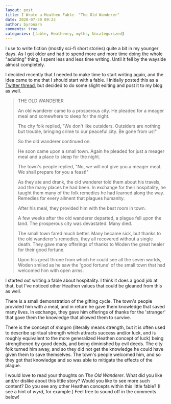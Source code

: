 ```yaml
---
layout: post
title: I Wrote a Heathen Fable- "The Old Wanderer"
date: 2020-07-30 09:23
author: byronarn
comments: true
categories: [fable, Heathenry, myths, Uncategorized]
---
```

I use to write fiction (mostly sci-fi short stories) quite a bit in my younger days. As I got older and had to spend more and more time doing the whole "adulting" thing, I spent less and less time writing. Until it fell by the wayside almost completely.

I decided recently that I needed to make time to start writing again, and the idea came to me that I should start with a fable. I initially posted this as a <a href="https://twitter.com/ByronEugene1/status/1287656230153007105?s=19">Twitter thread</a>, but decided to do some slight editing and post it to my blog as well.

<blockquote>THE OLD WANDERER

An old wanderer came to a prosperous city. He pleaded for a meager meal and somewhere to sleep for the night.

The city folk replied, "We don't like outsiders. Outsiders are nothing but trouble, bringing crime to our peaceful city. Be gone from us!"

So the old wanderer continued on.

He soon came upon a small town. Again he pleaded for just a meager meal and a place to sleep for the night.

The town's people replied, "No, we will not give you a meager meal. We shall prepare for you a feast!"

As they ate and drank, the old wanderer told them about his travels, and the many places he had been. In exchange for their hospitality, he taught them many of the folk remedies he had learned along the way. Remedies for every ailment that plagues humanity.

After his meal, they provided him with the best room in town.

A few weeks after the old wanderer departed, a plague fell upon the land. The prosperous city was devastated. Many died.

The small town fared much better. Many became sick, but thanks to the old wanderer's remedies, they all recovered without a single death. They gave many offerings of thanks to Woden the great healer for their good fortune.

Upon his great throne from which he could see all the seven worlds, Woden smiled as he saw the 'good fortune' of the small town that had welcomed him with open arms.</blockquote>

I started out writing a fable about hospitality. I think it does a good job at that, but I've noticed other Heathen values that could be gleaned from this as well.

There is a small demonstration of the gifting cycle. The town's people provided him with a meal, and in return he gave them knowledge that saved many lives. In exchange, they gave him offerings of thanks for the 'stranger' that gave them the knowledge that allowed them to survive.

There is the concept of <em>mægen</em> (literally means strength, but it is often used to describe spiritual strength which attracts success and/or luck, and is roughly equivalent to the more generalized Heathen concept of luck) being strengthened by good deeds, and being diminished by evil deeds. The city folk turned him away, and so they did not get the knowledge he could have given them to save themselves. The town's people welcomed him, and so they got that knowledge and so was able to mitigate the effects of the plague.

I would love to read your thoughts on<em> The Old Wanderer</em>. What did you like and/or dislike about this little story? Would you like to see more such content? Do you see any other Heathen concepts within this little fable? (I see a hint of <em>wyrd</em>, for example.) Feel free to sound off in the comments below!
